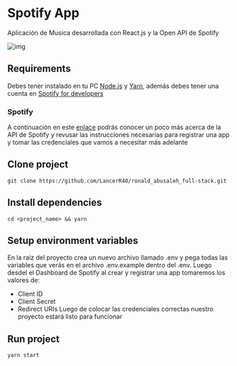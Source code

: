 # Spotify App
Aplicación de Musica desarrollada con React.js y la Open API de Spotify

![img](https://user-images.githubusercontent.com/77751686/203214278-72bc3ccd-2bbf-4675-995c-fd544e4cb1f2.png)

## Requirements
Debes tener instalado en tu PC [Node.js](https://nodejs.org/en/) y [Yarn](https://classic.yarnpkg.com/lang/en/docs/install/#windows-stable), además debes tener una cuenta en [Spotify for developers](https://developer.spotify.com/dashboard/)

### Spotify
A continuación en este [enlace](https://developer.spotify.com/documentation/web-api/) podrás conocer un poco más acerca de la API de Spotify y revusar las instrucciones necesarias para registrar una app y tomar las credenciales que vamos a necesitar más adelante

## Clone project
```
git clone https://github.com/LancerR40/ronald_abusaleh_full-stack.git
```

## Install dependencies
```
cd <project_name> && yarn
```

## Setup environment variables
En la raíz del proyecto crea un nuevo archivo llamado .env y pega todas las variables que verás en el archivo .env.example dentro del .env. Luego desdel el Dashboard de Spotify al crear y registrar una app tomaremos los valores de:
* Client ID
* Client Secret
* Redirect URIs
Luego de colocar las credenciales correctas nuestro proyecto estará listo para funcionar

## Run project
```
yarn start
```
